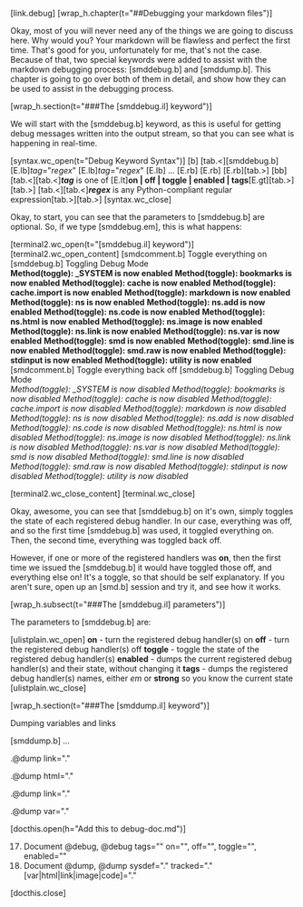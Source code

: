 [link.debug]
[wrap_h.chapter(t="##Debugging your markdown files")]

Okay, most of you will never need any of the things we are going to discuss here. Why would you? Your markdown will be flawless and perfect the first time. That's good for you, unfortunately for me, that's not the case. Because of that, two special keywords were added to assist with the markdown debugging process: [smddebug.b] and [smddump.b]. This chapter is going to go over both of them in detail, and show how they can be used to assist in the debugging process.



[wrap_h.section(t="###The [smddebug.il] keyword")]

We will start with the [smddebug.b] keyword, as this is useful for getting debug messages written into the output stream, so that you can see what is happening in real-time.

[syntax.wc_open(t="Debug Keyword Syntax")]
[b]
[tab.<][smddebug.b] [E.lb]*tag*="*regex*" [E.lb]*tag*="*regex*" [E.lb] ... [E.rb] [E.rb] [E.rb][tab.>]
[bb]
[tab.<][tab.<]***tag*** is one of [E.lt]**on | off | toggle | enabled | tags**[E.gt][tab.>][tab.>]
[tab.<][tab.<]***regex*** is any Python-compliant regular expression[tab.>][tab.>]
[syntax.wc_close]

Okay, to start, you can see that the parameters to [smddebug.b] are optional. So, if we type [smddebug.em], this is what happens:

[terminal2.wc_open(t="[smddebug.il] keyword")]
[terminal2.wc_open_content]
[smdcomment.b] Toggle everything on
[smddebug.b]
Toggling Debug Mode<br />
<span class="debug green"><strong>Method(toggle): _SYSTEM is now enabled</strong></span>
<span class="debug green"><strong>Method(toggle): bookmarks is now enabled</strong></span>
<span class="debug green"><strong>Method(toggle): cache is now enabled</strong></span>
<span class="debug green"><strong>Method(toggle): cache.import is now enabled</strong></span>
<span class="debug green"><strong>Method(toggle): markdown is now enabled</strong></span>
<span class="debug green"><strong>Method(toggle): ns is now enabled</strong></span>
<span class="debug green"><strong>Method(toggle): ns.add is now enabled</strong></span>
<span class="debug green"><strong>Method(toggle): ns.code is now enabled</strong></span>
<span class="debug green"><strong>Method(toggle): ns.html is now enabled</strong></span>
<span class="debug green"><strong>Method(toggle): ns.image is now enabled</strong></span>
<span class="debug green"><strong>Method(toggle): ns.link is now enabled</strong></span>
<span class="debug green"><strong>Method(toggle): ns.var is now enabled</strong></span>
<span class="debug green"><strong>Method(toggle): smd is now enabled</strong></span>
<span class="debug green"><strong>Method(toggle): smd.line is now enabled</strong></span>
<span class="debug green"><strong>Method(toggle): smd.raw is now enabled</strong></span>
<span class="debug green"><strong>Method(toggle): stdinput is now enabled</strong></span>
<span class="debug green"><strong>Method(toggle): utility is now enabled</strong></span>
[smdcomment.b] Toggle everything back off
[smddebug.b]
Toggling Debug Mode<br />
<span class="debug green"><em>Method(toggle): _SYSTEM is now disabled</em></span>
<span class="debug green"><em>Method(toggle): bookmarks is now disabled</em></span>
<span class="debug green"><em>Method(toggle): cache is now disabled</em></span>
<span class="debug green"><em>Method(toggle): cache.import is now disabled</em></span>
<span class="debug green"><em>Method(toggle): markdown is now disabled</em></span>
<span class="debug green"><em>Method(toggle): ns is now disabled</em></span>
<span class="debug green"><em>Method(toggle): ns.add is now disabled</em></span>
<span class="debug green"><em>Method(toggle): ns.code is now disabled</em></span>
<span class="debug green"><em>Method(toggle): ns.html is now disabled</em></span>
<span class="debug green"><em>Method(toggle): ns.image is now disabled</em></span>
<span class="debug green"><em>Method(toggle): ns.link is now disabled</em></span>
<span class="debug green"><em>Method(toggle): ns.var is now disabled</em></span>
<span class="debug green"><em>Method(toggle): smd is now disabled</em></span>
<span class="debug green"><em>Method(toggle): smd.line is now disabled</em></span>
<span class="debug green"><em>Method(toggle): smd.raw is now disabled</em></span>
<span class="debug green"><em>Method(toggle): stdinput is now disabled</em></span>
<span class="debug green"><em>Method(toggle): utility is now disabled</em></span>

[terminal2.wc_close_content]
[terminal.wc_close]

Okay, awesome, you can see that [smddebug.b] on it's own, simply toggles the state of each registered debug handler. In our case, everything was off, and so the first time [smddebug.b] was used, it toggled everything on. Then, the second time, everything was toggled back off. 

However, if one or more of the registered handlers was **on**, then the first time we issued the [smddebug.b] it would have toggled those off, and everything else on! It's a toggle, so that should be self explanatory. If you aren't sure, open up an [smd.b] session and try it, and see how it works.

[wrap_h.subsect(t="###The [smddebug.il] parameters")]

The parameters to [smddebug.b] are:

[ulistplain.wc_open]
**on** - turn the registered debug handler(s) on
**off** - turn the registered debug handler(s) off
**toggle** - toggle the state of the registered debug handler(s)
**enabled** - dumps the current registered debug handler(s) and their state, without changing it
**tags** - dumps the registered debug handler(s) names, either *em* or **strong** so you know the current state
[ulistplain.wc_close]


[wrap_h.section(t="###The [smddump.il] keyword")]

Dumping variables and links

[smddump.b] ...

.@dump link="."

.@dump html="."

.@dump link="."

.@dump var="."

[docthis.open(h="Add this to debug-doc.md")]

17. Document @debug, @debug tags="" on="", off="", toggle="", enabled=""
18. Document @dump, @dump sysdef="." tracked="." [var|html|link|image|code]="."



[docthis.close]
